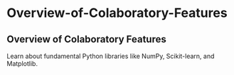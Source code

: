 # Overview-of-Colaboratory-Features


## Overview of Colaboratory Features
Learn about fundamental Python libraries like NumPy, Scikit-learn, and Matplotlib.